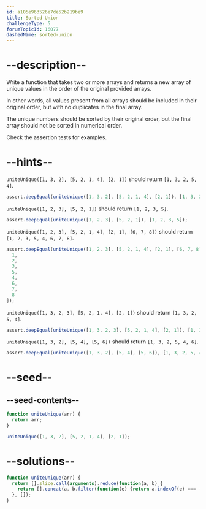 ```yaml
---
id: a105e963526e7de52b219be9
title: Sorted Union
challengeType: 5
forumTopicId: 16077
dashedName: sorted-union
---
```


# --description--

Write a function that takes two or more arrays and returns a new array of unique values in the order of the original provided arrays.

In other words, all values present from all arrays should be included in their original order, but with no duplicates in the final array.

The unique numbers should be sorted by their original order, but the final array should not be sorted in numerical order.

Check the assertion tests for examples.

# --hints--

`uniteUnique([1, 3, 2], [5, 2, 1, 4], [2, 1])` should return `[1, 3, 2, 5, 4]`.

```js
assert.deepEqual(uniteUnique([1, 3, 2], [5, 2, 1, 4], [2, 1]), [1, 3, 2, 5, 4]);
```

`uniteUnique([1, 2, 3], [5, 2, 1])` should return `[1, 2, 3, 5]`.

```js
assert.deepEqual(uniteUnique([1, 2, 3], [5, 2, 1]), [1, 2, 3, 5]);
```

`uniteUnique([1, 2, 3], [5, 2, 1, 4], [2, 1], [6, 7, 8])` should return `[1, 2, 3, 5, 4, 6, 7, 8]`.

```js
assert.deepEqual(uniteUnique([1, 2, 3], [5, 2, 1, 4], [2, 1], [6, 7, 8]), [
  1,
  2,
  3,
  5,
  4,
  6,
  7,
  8
]);
```

`uniteUnique([1, 3, 2, 3], [5, 2, 1, 4], [2, 1])` should return `[1, 3, 2, 5, 4]`.

```js
assert.deepEqual(uniteUnique([1, 3, 2, 3], [5, 2, 1, 4], [2, 1]), [1, 3, 2, 5, 4]);
```

`uniteUnique([1, 3, 2], [5, 4], [5, 6])` should return `[1, 3, 2, 5, 4, 6]`.

```js
assert.deepEqual(uniteUnique([1, 3, 2], [5, 4], [5, 6]), [1, 3, 2, 5, 4, 6]);
```

# --seed--

## --seed-contents--

```js
function uniteUnique(arr) {
  return arr;
}

uniteUnique([1, 3, 2], [5, 2, 1, 4], [2, 1]);
```

# --solutions--

```js
function uniteUnique(arr) {
  return [].slice.call(arguments).reduce(function(a, b) {
    return [].concat(a, b.filter(function(e) {return a.indexOf(e) === -1;}));
  }, []);
}
```
